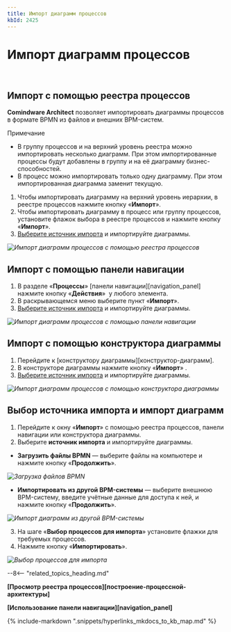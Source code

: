 ```yaml
---
title: Импорт диаграмм процессов
kbId: 2425
---
```


# Импорт диаграмм процессов

 
## Импорт с помощью реестра процессов

**Comindware Architect** позволяет импортировать диаграммы процессов в формате BPMN из файлов и внешних BPM-систем.

Примечание

- В группу процессов и на верхний уровень реестра можно импортировать несколько диаграмм. При этом импортированные процессы будут добавлены в группу и на её диаграмму бизнес-способностей.
- В процесс можно импортировать только одну диаграмму. При этом импортированная диаграмма заменит текущую.

1. Чтобы импортировать диаграмму на верхний уровень иерархии, в реестре процессов нажмите кнопку «**Импорт**».
2. Чтобы импортировать диаграмму в процесс или группу процессов, установите флажок выбора в реестре процессов и нажмите кнопку «**Импорт**».
3. [Выберите источник импорта](#mcetoc_1h7vdfd0h3) и импортируйте диаграммы.

_![Импорт диаграмм процессов с помощью реестра процессов](https://kb.comindware.ru/assets/process_architecture_modelling_import_diagram_from_registry.png)_

## Импорт с помощью панели навигации

1. В разделе «**Процессы**» [панели навигации][navigation_panel] нажмите кнопку «**Действия**» *‌* у любого элемента.
2. В раскрывающемся меню выберите пункт «**Импорт**».
3. [Выберите источник импорта](#mcetoc_1h7vdfd0h3) и импортируйте диаграммы.

_![Импорт диаграмм процессов с помощью панели навигации](https://kb.comindware.ru/assets/process_architecture_modeling_import_diagram_from_navigation.png)_

## Импорт с помощью конструктора диаграммы

1. Перейдите к [конструктору диаграммы][конструктор-диаграмм].
2. В конструкторе диаграммы нажмите кнопку «**Импорт**» *‌*.
3. [Выберите источник импорта](#mcetoc_1h7vdfd0h3) и импортируйте диаграммы.

_![Импорт диаграмм процессов с помощью конструктора диаграммы](https://kb.comindware.ru/assets/importing_process_entity_import_diagram_from_designer.png)_

## Выбор источника импорта и импорт диаграмм

1. Перейдите к окну «**Импорт**» с помощью реестра процессов, панели навигации или конструктора диаграммы.
2. Выберите **источник импорта** и импортируйте диаграммы.

- **Загрузить файлы BPMN** — выберите файлы на компьютере и нажмите кнопку «**Продолжить**».

_![Загрузка файлов BPMN](https://kb.comindware.ru/assets/importing_process_entity_from_files.png)_

- **Импортировать из другой BPM-системы** — выберите внешнюю BPM-систему, введите учётные данные для доступа к ней, и нажмите кнопку «**Продолжить**».

_![Импорт диаграмм из другой BPM-системы](https://kb.comindware.ru/assets/importing_process_entity_from_BPMS.png)_

3. На шаге «**Выбор процессов для импорта**» установите флажки для требуемых процессов.
4. Нажмите кнопку «**Импортировать**».

_![Выбор процессов для импорта](https://kb.comindware.ru/assets/importing_process_entity_select_processes.png)_

--8<-- "related_topics_heading.md"

**[Просмотр реестра процессов][построение-процессной-архитектуры]**

**[Использование панели навигации][navigation_panel]**

{% include-markdown ".snippets/hyperlinks_mkdocs_to_kb_map.md" %}
